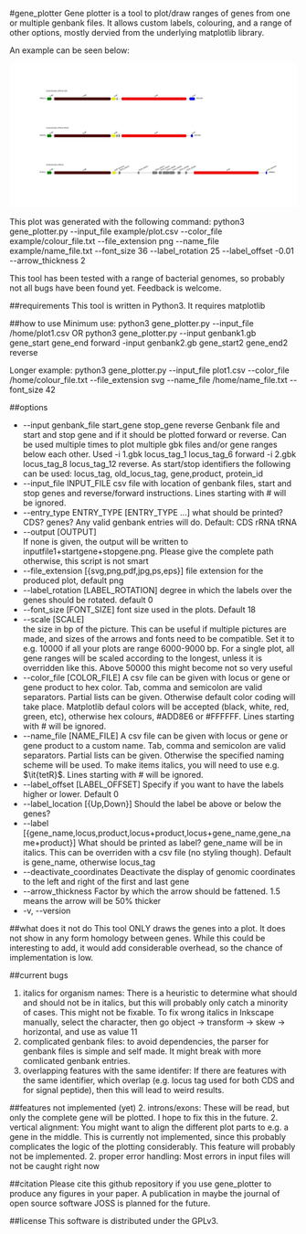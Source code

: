 #gene_plotter
Gene plotter is a tool to plot/draw ranges of genes from one or multiple genbank files.
It allows custom labels, colouring, and a range of other options, mostly dervied from the underlying matplotlib library.

An example can be seen below:

![example output of gene_plotter](/example/Clostridium_difficile_paloc.png)

This plot was generated with the following command:
python3 gene_plotter.py --input_file example/plot.csv --color_file example/colour_file.txt --file_extension png --name_file example/name_file.txt --font_size 36 --label_rotation 25 --label_offset -0.01 --arrow_thickness 2

This tool has been tested with a range of bacterial genomes, so probably not all bugs have been found yet. Feedback is welcome.

##requirements
This tool is written in Python3.
It requires matplotlib

##how to use
Minimum use:
python3 gene_plotter.py --input_file /home/plot1.csv
OR 
python3 gene_plotter.py --input genbank1.gb gene_start gene_end forward -input genbank2.gb gene_start2 gene_end2 reverse

Longer example:
python3 gene_plotter.py --input_file plot1.csv --color_file /home/colour_file.txt --file_extension svg --name_file /home/name_file.txt --font_size 42

##options
* --input genbank_file start_gene stop_gene reverse
                        Genbank file and start and stop gene and if it should
                        be plotted forward or reverse. Can be used multiple
                        times to plot multiple gbk files and/or gene ranges
                        below each other. Used -i 1.gbk locus_tag_1
                        locus_tag_6 forward -i 2.gbk locus_tag_8 locus_tag_12
                        reverse.
                        As start/stop identifiers the following can be used:
                        locus_tag, old_locus_tag, gene,product, protein_id
*  --input_file INPUT_FILE
                        csv file with location of genbank files, start and
                        stop genes and reverse/forward instructions. Lines starting with # will be ignored.
*  --entry_type ENTRY_TYPE [ENTRY_TYPE ...]
                        what should be printed? CDS? genes? Any valid genbank
                        entries will do. Default: CDS rRNA tRNA
*  --output [OUTPUT]     
                        If none is given, the output will be written to
                        inputfile1+startgene+stopgene.png. Please give the
                        complete path otherwise, this script is not smart
*  --file_extension [{svg,png,pdf,jpg,ps,eps}]
                        file extension for the produced plot, default png
*  --label_rotation [LABEL_ROTATION]
                        degree in which the labels over the genes should be
                        rotated. default 0
*  --font_size [FONT_SIZE]
                        font size used in the plots. Default 18
*  --scale [SCALE]       
                        the size in bp of the picture. This can be useful if
                        multiple pictures are made, and sizes of the arrows
                        and fonts need to be compatible. Set it to e.g. 10000
                        if all your plots are range 6000-9000 bp. For a single
                        plot, all gene ranges will be scaled according to the
                        longest, unless it is overridden like this. Above 50000 
                        this might become not so very useful
*  --color_file [COLOR_FILE]
                        A csv file can be given with locus or gene or gene
                        product to hex color. Tab, comma and semicolon are
                        valid separators. Partial lists can be given.
                        Otherwise default color coding will take place.
                        Matplotlib defaul colors will be accepted (black, white, red, green, etc),
                        otherwise hex colours, #ADD8E6 or #FFFFFF.  Lines starting with # will be ignored.
*  --name_file [NAME_FILE]
                        A csv file can be given with locus or gene or gene
                        product to a custom name. Tab, comma and semicolon are
                        valid separators. Partial lists can be given.
                        Otherwise the specified naming scheme will be used. 
                        To make items italics, you will need to use
                        e.g. $\it{tetR}$. Lines starting with # will be ignored.
*  --label_offset [LABEL_OFFSET]
                        Specify if you want to have the labels higher or
                        lower. Default 0
*  --label_location [{Up,Down}]
                        Should the label be above or below the genes?
*  --label [{gene_name,locus,product,locus+product,locus+gene_name,gene_name+product}]
                        What should be printed as label? gene_name will be in
                        italics. This can be overriden with a csv file (no
                        styling though). Default is gene_name, otherwise locus_tag
*  --deactivate_coordinates
                        Deactivate the display of genomic coordinates to the
                        left and right of the first and last gene
*  --arrow_thickness
                        Factor by which the arrow should be fattened. 1.5 means the arrow will be 50% thicker                      
*  -v, --version                        

##what does it not do
This tool ONLY draws the genes into a plot.
It does not show in any form homology between genes.
While this could be interesting to add, it would add considerable overhead, so the chance of implementation is low.

##current bugs
1. italics for organism names: There is a heuristic to determine what should and should not be in italics, but this will probably only catch a minority of cases. This might not be fixable. To fix wrong italics in Inkscape manually, select the character, then go object -> transform -> skew -> horizontal, and use as value 11
1. complicated genbank files: to avoid dependencies, the parser for genbank files is simple and self made. It might break with more comlicated genbank entries.
1. overlapping features with the same identifer: If there are features with the same identifier, which overlap (e.g. locus tag used for both CDS and for signal peptide), then this will lead to weird results.

##features not implemented (yet)
2. introns/exons: These will be read, but only the complete gene will be plotted. I hope to fix this in the future.
2. vertical alignment: You might want to align the different plot parts to e.g. a gene in the middle. This is currently not implemented, since this probably complicates the logic of the plotting considerably. This feature will probably not be implemented.
2. proper error handling: Most errors in input files will not be caught right now

##citation
Please cite this github repository if you use gene_plotter to produce any figures in your paper.
A publication in maybe the journal of open source software JOSS is planned for the future.

##license
This software is distributed under the GPLv3.

